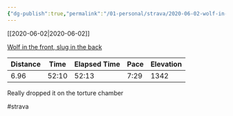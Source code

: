 ```yaml
---
{"dg-publish":true,"permalink":"/01-personal/strava/2020-06-02-wolf-in-the-front-slug-in-the-back/"}
---
```



[[2020-06-02\|2020-06-02]]

[Wolf in the front, slug in the back](https://www.strava.com/activities/3555543620)

| Distance | Time  | Elapsed Time | Pace | Elevation |
| -------- | ----- | ------------ | ---- | --------- |
| 6.96     | 52:10 | 52:13        | 7:29 | 1342      |


Really dropped it on the torture chamber

#strava
